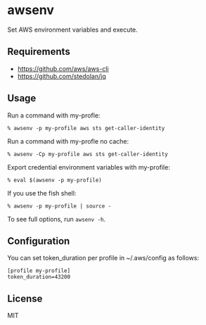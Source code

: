 # awsenv

Set AWS environment variables and execute.

## Requirements

- https://github.com/aws/aws-cli
- https://github.com/stedolan/jq


## Usage


Run a command with my-profle:

```
% awsenv -p my-profile aws sts get-caller-identity
```

Run a command with my-profle no cache:

```
% awsenv -Cp my-profile aws sts get-caller-identity
```

Export credential environment variables with my-profile:

```
% eval $(awsenv -p my-profile)
```

If you use the fish shell:

```
% awsenv -p my-profile | source -
```

To see full options, run `awsenv -h`.


## Configuration

You can set token_duration per profile in ~/.aws/config as follows:

```
[profile my-profile]
token_duration=43200
```

## License

MIT
